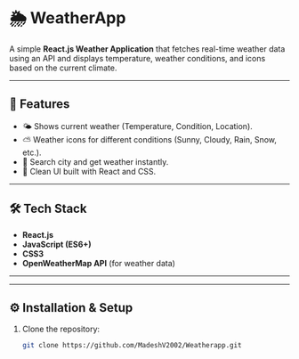 # 🌦️ WeatherApp

A simple **React.js Weather Application** that fetches real-time weather data using an API and displays temperature, weather conditions, and icons based on the current climate.  

---

## 🚀 Features
- 🌤️ Shows current weather (Temperature, Condition, Location).
- ⛅ Weather icons for different conditions (Sunny, Cloudy, Rain, Snow, etc.).
- 📍 Search city and get weather instantly.
- 🎨 Clean UI built with React and CSS.

---

## 🛠️ Tech Stack
- **React.js**
- **JavaScript (ES6+)**
- **CSS3**
- **OpenWeatherMap API** (for weather data)

---



---

## ⚙️ Installation & Setup

1. Clone the repository:
   ```bash
   git clone https://github.com/MadeshV2002/Weatherapp.git
